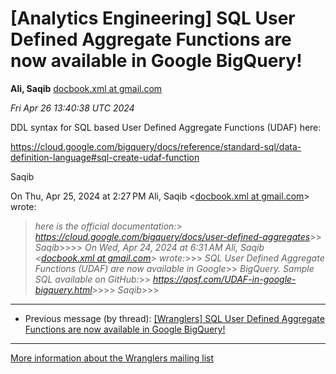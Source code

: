 


[Analytics Engineering] SQL User Defined Aggregate Functions are now available in Google BigQuery!
==================================================================================================


**Ali, Saqib**
[docbook.xml at gmail.com](mailto:wranglers%40analyticsengineering.net?Subject=Re%3A%20%5BWranglers%5D%20SQL%20User%20Defined%20Aggregate%20Functions%20are%20now%0A%20available%20in%20Google%20BigQuery%21&In-Reply-To=%3CCABDm0O8SY6TjZ4YqKCXZN2D-%2Byct_q96PHs5NzJ0oApU63wF3w%40mail.gmail.com%3E "[Wranglers] SQL User Defined Aggregate Functions are now available in Google BigQuery!")   

*Fri Apr 26 13:40:38 UTC 2024*  

DDL syntax for SQL based User Defined Aggregate Functions (UDAF) here:

<https://cloud.google.com/bigquery/docs/reference/standard-sql/data-definition-language#sql-create-udaf-function>

Saqib



On Thu, Apr 25, 2024 at 2:27 PM Ali, Saqib <[docbook.xml at gmail.com](https://analyticsengineering.net/mailman/listinfo/wranglers)> wrote:

> *here is the official documentation:*> *<https://cloud.google.com/bigquery/docs/user-defined-aggregates>*>> *Saqib*>>>> *On Wed, Apr 24, 2024 at 6:31 AM Ali, Saqib <[docbook.xml at gmail.com](https://analyticsengineering.net/mailman/listinfo/wranglers)> wrote:*>>> *SQL User Defined Aggregate Functions (UDAF) are now available in Google*>> *BigQuery. Sample SQL available on GitHub:*>> *<https://qosf.com/UDAF-in-google-bigquery.html>*>>>> *Saqib*>>>  
  




---


* Previous message (by thread): [[Wranglers] SQL User Defined Aggregate Functions are now available in Google BigQuery!](000053.html)




---


[More information about the Wranglers
mailing list](https://analyticsengineering.net/mailman/listinfo/wranglers)  





